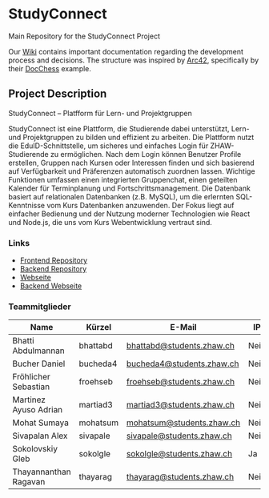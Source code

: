 # StudyConnect

Main Repository for the StudyConnect Project

Our [Wiki](https://github.com/StudyConnect-ZHAW/StudyConnect/wiki) contains important documentation regarding the development process and decisions. The structure was inspired by [Arc42](https://arc42.org/), specifically by their [DocChess](https://www.dokchess.de/) example.

## Project Description

StudyConnect – Platfform für Lern- und Projektgruppen

StudyConnect ist eine Plattform, die Studierende dabei unterstützt, Lern- und Projektgruppen zu bilden und effizient zu arbeiten. Die Plattform nutzt die EduID-Schnittstelle, um sicheres und einfaches Login für ZHAW-Studierende zu ermöglichen. Nach dem Login können Benutzer Profile erstellen, Gruppen nach Kursen oder Interessen finden und sich basierend auf Verfügbarkeit und Präferenzen automatisch zuordnen lassen. Wichtige Funktionen umfassen einen integrierten Gruppenchat, einen geteilten Kalender für Terminplanung und Fortschrittsmanagement. Die Datenbank basiert auf relationalen Datenbanken (z.B. MySQL), um die erlernten SQL-Kenntnisse vom Kurs Datenbanken anzuwenden. Der Fokus liegt auf einfacher Bedienung und der Nutzung moderner Technologien wie React und Node.js, die uns vom Kurs Webentwicklung vertraut sind.

### Links

- [Frontend Repository](https://github.com/StudyConnect-ZHAW/Frontend)
- [Backend Repository](https://github.com/StudyConnect-ZHAW/Backend)
- [Webseite](https://scmy-studyconnect-staging.pm4.init-lab.ch)
- [Backend Webseite](https://api-scmy-studyconnect-staging.pm4.init-lab.ch/swagger/)

### Teammitglieder

| Name                  | Kürzel   | E-Mail                    | IP   |
|-----------------------|----------|---------------------------|------|
| Bhatti Abdulmannan    | bhattabd | bhattabd@students.zhaw.ch | Nein |
| Bucher Daniel         | bucheda4 | bucheda4@students.zhaw.ch | Nein |
| Fröhlicher Sebastian  | froehseb | froehseb@students.zhaw.ch | Nein |
| Martinez Ayuso Adrian | martiad3 | martiad3@students.zhaw.ch | Nein |
| Mohat Sumaya          | mohatsum | mohatsum@students.zhaw.ch | Nein |
| Sivapalan Alex        | sivapale | sivapale@students.zhaw.ch | Nein |
| Sokolovskiy Gleb      | sokolgle | sokolgle@students.zhaw.ch | Ja   |
| Thayannanthan Ragavan | thayarag | thayarag@students.zhaw.ch | Nein |
